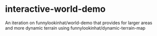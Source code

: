 interactive-world-demo
======================

An iteration on funnylookinhat/world-demo that provides for larger areas and more dynamic terrain using funnylookinhat/dynamic-terrain-map
